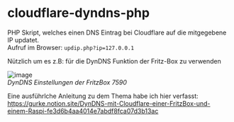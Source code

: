 # cloudflare-dyndns-php

PHP Skript, welches einen DNS Eintrag bei Cloudflare auf die mitgegebene IP updatet.  
Aufruf im Browser: `updip.php?ip=127.0.0.1`  

  
Nützlich um es z.B: für die DynDNS Funktion der Fritz-Box zu verwenden

![image](https://user-images.githubusercontent.com/64473481/198712723-2b31ee55-55ed-4807-87d5-ab33d661b8c3.png)  
*DynDNS Einstellungen der FritzBox 7590*


Eine ausführlche Anleitung zu dem Thema habe ich hier verfasst: https://gurke.notion.site/DynDNS-mit-Cloudflare-einer-FritzBox-und-einem-Raspi-fe3d6b4aa4014e7abdf8fca07d3b13ac
